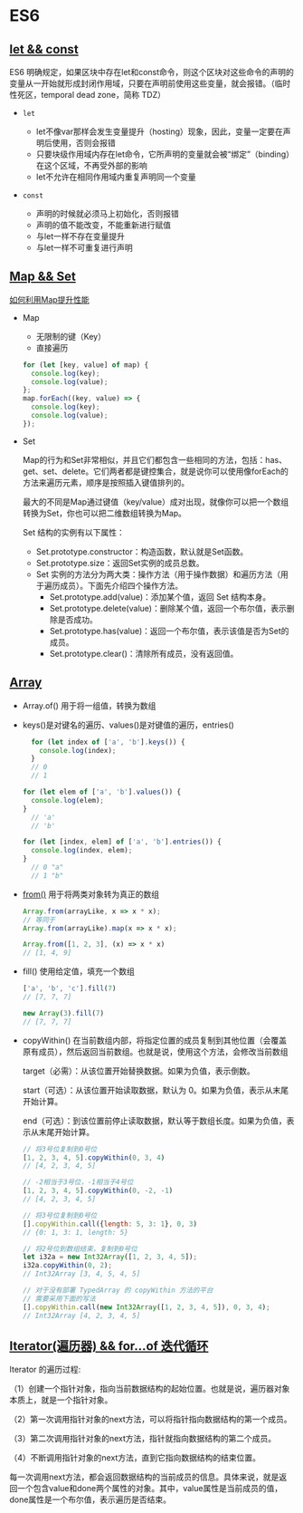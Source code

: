 # ES6
## [let && const](https://es6.ruanyifeng.com/?search=map&x=0&y=0#docs/let)
ES6 明确规定，如果区块中存在let和const命令，则这个区块对这些命令的声明的变量从一开始就形成封闭作用域，只要在声明前使用这些变量，就会报错。（临时性死区，temporal dead zone，简称 TDZ）

- ```let```
  - let不像var那样会发生变量提升（hosting）现象，因此，变量一定要在声明后使用，否则会报错
  - 只要块级作用域内存在let命令，它所声明的变量就会被“绑定”（binding）在这个区域，不再受外部的影响
  - let不允许在相同作用域内重复声明同一个变量

- ```const```
  - 声明的时候就必须马上初始化，否则报错
  - 声明的值不能改变，不能重新进行赋值
  - 与let一样不存在变量提升
  - 与let一样不可重复进行声明

## [Map && Set](https://es6.ruanyifeng.com/?search=map&x=0&y=0#docs/set-map)
[如何利用Map提升性能](https://zhuanlan.zhihu.com/p/77897608)
- Map
  - 无限制的键（Key）
  - 直接遍历
  ```js
  for (let [key, value] of map) {
    console.log(key);
    console.log(value);
  };
  map.forEach((key, value) => {
    console.log(key);
    console.log(value);
  });
  ```

- Set
  
  Map的行为和Set非常相似，并且它们都包含一些相同的方法，包括：has、get、set、delete。它们两者都是键控集合，就是说你可以使用像forEach的方法来遍历元素，顺序是按照插入键值排列的。

  最大的不同是Map通过键值（key/value）成对出现，就像你可以把一个数组转换为Set，你也可以把二维数组转换为Map。

  Set 结构的实例有以下属性：

  - Set.prototype.constructor：构造函数，默认就是Set函数。
  - Set.prototype.size：返回Set实例的成员总数。
  - Set 实例的方法分为两大类：操作方法（用于操作数据）和遍历方法（用于遍历成员）。下面先介绍四个操作方法。
    - Set.prototype.add(value)：添加某个值，返回 Set 结构本身。
    - Set.prototype.delete(value)：删除某个值，返回一个布尔值，表示删除是否成功。
    - Set.prototype.has(value)：返回一个布尔值，表示该值是否为Set的成员。
    - Set.prototype.clear()：清除所有成员，没有返回值。

## [Array](https://es6.ruanyifeng.com/?search=map&x=0&y=0#docs/array)

- Array.of() 用于将一组值，转换为数组
- keys()是对键名的遍历、values()是对键值的遍历，entries()
  ```js
    for (let index of ['a', 'b'].keys()) {
      console.log(index);
    }
    // 0
    // 1

  for (let elem of ['a', 'b'].values()) {
    console.log(elem);
  }
    // 'a'
    // 'b'

  for (let [index, elem] of ['a', 'b'].entries()) {
    console.log(index, elem);
  }
    // 0 "a"
    // 1 "b"
  ```
- [from()](https://es6.ruanyifeng.com/?search=map&x=0&y=0#docs/array#Array-from) 用于将两类对象转为真正的数组
  ```js
  Array.from(arrayLike, x => x * x);
  // 等同于
  Array.from(arrayLike).map(x => x * x);

  Array.from([1, 2, 3], (x) => x * x)
  // [1, 4, 9]
  ```
- fill() 使用给定值，填充一个数组
  ```js
  ['a', 'b', 'c'].fill(7)
  // [7, 7, 7]

  new Array(3).fill(7)
  // [7, 7, 7]
  ```

- copyWithin() 在当前数组内部，将指定位置的成员复制到其他位置（会覆盖原有成员），然后返回当前数组。也就是说，使用这个方法，会修改当前数组
  
  target（必需）：从该位置开始替换数据。如果为负值，表示倒数。

  start（可选）：从该位置开始读取数据，默认为 0。如果为负值，表示从末尾开始计算。

  end（可选）：到该位置前停止读取数据，默认等于数组长度。如果为负值，表示从末尾开始计算。

  ```js
  // 将3号位复制到0号位
  [1, 2, 3, 4, 5].copyWithin(0, 3, 4)
  // [4, 2, 3, 4, 5]

  // -2相当于3号位，-1相当于4号位
  [1, 2, 3, 4, 5].copyWithin(0, -2, -1)
  // [4, 2, 3, 4, 5]

  // 将3号位复制到0号位
  [].copyWithin.call({length: 5, 3: 1}, 0, 3)
  // {0: 1, 3: 1, length: 5}

  // 将2号位到数组结束，复制到0号位
  let i32a = new Int32Array([1, 2, 3, 4, 5]);
  i32a.copyWithin(0, 2);
  // Int32Array [3, 4, 5, 4, 5]

  // 对于没有部署 TypedArray 的 copyWithin 方法的平台
  // 需要采用下面的写法
  [].copyWithin.call(new Int32Array([1, 2, 3, 4, 5]), 0, 3, 4);
  // Int32Array [4, 2, 3, 4, 5]
  ```


## [Iterator(遍历器) && for...of 迭代循环](https://es6.ruanyifeng.com/?search=map&x=0&y=0#docs/iterator)

Iterator 的遍历过程:

（1）创建一个指针对象，指向当前数据结构的起始位置。也就是说，遍历器对象本质上，就是一个指针对象。

（2）第一次调用指针对象的next方法，可以将指针指向数据结构的第一个成员。

（3）第二次调用指针对象的next方法，指针就指向数据结构的第二个成员。

（4）不断调用指针对象的next方法，直到它指向数据结构的结束位置。

每一次调用next方法，都会返回数据结构的当前成员的信息。具体来说，就是返回一个包含value和done两个属性的对象。其中，value属性是当前成员的值，done属性是一个布尔值，表示遍历是否结束。
